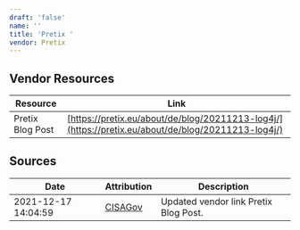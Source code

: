 ```yaml
---
draft: 'false'
name: ''
title: 'Pretix '
vendor: Pretix
---
```


## Vendor Resources
| Resource | Link |
| --- | --- |
| Pretix Blog Post | [https://pretix.eu/about/de/blog/20211213-log4j/](https://pretix.eu/about/de/blog/20211213-log4j/) |



## Sources
| Date | Attribution | Description |
| --- | --- | --- |
| 2021-12-17 14:04:59 | [CISAGov](https://raw.githubusercontent.com/cisagov/log4j-affected-db/develop/README.md) | Updated vendor link Pretix Blog Post.  |
